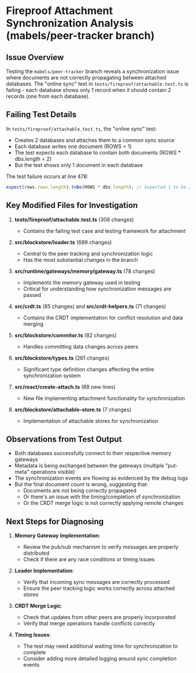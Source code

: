 # Fireproof Attachment Synchronization Analysis (mabels/peer-tracker branch)

## Issue Overview

Testing the `mabels/peer-tracker` branch reveals a synchronization issue where documents are not correctly propagating between attached databases. The "online sync" test in `tests/fireproof/attachable.test.ts` is failing - each database shows only 1 record when it should contain 2 records (one from each database).

## Failing Test Details

In `tests/fireproof/attachable.test.ts`, the "online sync" test:

- Creates 2 databases and attaches them to a common sync source
- Each database writes one document (ROWS = 1)
- The test expects each database to contain both documents (ROWS \* dbs.length = 2)
- But the test shows only 1 document in each database

The test failure occurs at line 478:

```typescript
expect(rows.rows.length).toBe(ROWS * dbs.length); // Expected 1 to be 2
```

## Key Modified Files for Investigation

1. **tests/fireproof/attachable.test.ts** (308 changes)

   - Contains the failing test case and testing framework for attachment

2. **src/blockstore/loader.ts** (689 changes)

   - Central to the peer tracking and synchronization logic
   - Has the most substantial changes in the branch

3. **src/runtime/gateways/memory/gateway.ts** (78 changes)

   - Implements the memory gateway used in testing
   - Critical for understanding how synchronization messages are passed

4. **src/crdt.ts** (85 changes) and **src/crdt-helpers.ts** (71 changes)

   - Contains the CRDT implementation for conflict resolution and data merging

5. **src/blockstore/commitor.ts** (82 changes)

   - Handles committing data changes across peers

6. **src/blockstore/types.ts** (261 changes)

   - Significant type definition changes affecting the entire synchronization system

7. **src/react/create-attach.ts** (88 new lines)

   - New file implementing attachment functionality for synchronization

8. **src/blockstore/attachable-store.ts** (7 changes)
   - Implementation of attachable stores for synchronization

## Observations from Test Output

- Both databases successfully connect to their respective memory gateways
- Metadata is being exchanged between the gateways (multiple "put-meta" operations visible)
- The synchronization events are flowing as evidenced by the debug logs
- But the final document count is wrong, suggesting that:
  - Documents are not being correctly propagated
  - Or there's an issue with the timing/completion of synchronization
  - Or the CRDT merge logic is not correctly applying remote changes

## Next Steps for Diagnosing

1. **Memory Gateway Implementation**:

   - Review the pub/sub mechanism to verify messages are properly distributed
   - Check if there are any race conditions or timing issues

2. **Loader Implementation**:

   - Verify that incoming sync messages are correctly processed
   - Ensure the peer tracking logic works correctly across attached stores

3. **CRDT Merge Logic**:

   - Check that updates from other peers are properly incorporated
   - Verify that merge operations handle conflicts correctly

4. **Timing Issues**:
   - The test may need additional waiting time for synchronization to complete
   - Consider adding more detailed logging around sync completion events
